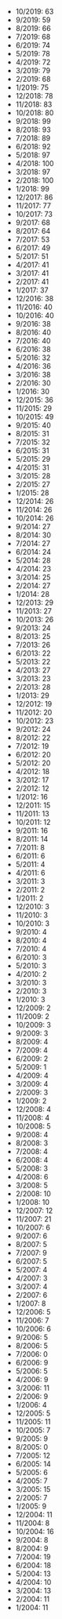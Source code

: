 *  10/2019: 63
*  9/2019: 59
*  8/2019: 66
*  7/2019: 68
*  6/2019: 74
*  5/2019: 78
*  4/2019: 72
*  3/2019: 79
*  2/2019: 68
*  1/2019: 75
*  12/2018: 78
*  11/2018: 83
*  10/2018: 80
*  9/2018: 99
*  8/2018: 93
*  7/2018: 89
*  6/2018: 92
*  5/2018: 97
*  4/2018: 100
*  3/2018: 97
*  2/2018: 100
*  1/2018: 99
*  12/2017: 86
*  11/2017: 77
*  10/2017: 73
*  9/2017: 68
*  8/2017: 64
*  7/2017: 53
*  6/2017: 49
*  5/2017: 51
*  4/2017: 41
*  3/2017: 41
*  2/2017: 41
*  1/2017: 37
*  12/2016: 38
*  11/2016: 40
*  10/2016: 40
*  9/2016: 38
*  8/2016: 40
*  7/2016: 40
*  6/2016: 38
*  5/2016: 32
*  4/2016: 36
*  3/2016: 38
*  2/2016: 30
*  1/2016: 30
*  12/2015: 36
*  11/2015: 29
*  10/2015: 49
*  9/2015: 40
*  8/2015: 31
*  7/2015: 32
*  6/2015: 31
*  5/2015: 29
*  4/2015: 31
*  3/2015: 28
*  2/2015: 27
*  1/2015: 28
*  12/2014: 26
*  11/2014: 26
*  10/2014: 26
*  9/2014: 27
*  8/2014: 30
*  7/2014: 27
*  6/2014: 24
*  5/2014: 28
*  4/2014: 23
*  3/2014: 25
*  2/2014: 27
*  1/2014: 28
*  12/2013: 29
*  11/2013: 27
*  10/2013: 26
*  9/2013: 24
*  8/2013: 25
*  7/2013: 26
*  6/2013: 22
*  5/2013: 22
*  4/2013: 27
*  3/2013: 23
*  2/2013: 28
*  1/2013: 29
*  12/2012: 19
*  11/2012: 20
*  10/2012: 23
*  9/2012: 24
*  8/2012: 22
*  7/2012: 19
*  6/2012: 20
*  5/2012: 20
*  4/2012: 18
*  3/2012: 17
*  2/2012: 12
*  1/2012: 16
*  12/2011: 15
*  11/2011: 13
*  10/2011: 12
*  9/2011: 16
*  8/2011: 14
*  7/2011: 8
*  6/2011: 6
*  5/2011: 4
*  4/2011: 6
*  3/2011: 3
*  2/2011: 2
*  1/2011: 2
*  12/2010: 3
*  11/2010: 3
*  10/2010: 3
*  9/2010: 4
*  8/2010: 4
*  7/2010: 4
*  6/2010: 3
*  5/2010: 3
*  4/2010: 2
*  3/2010: 3
*  2/2010: 3
*  1/2010: 3
*  12/2009: 2
*  11/2009: 2
*  10/2009: 3
*  9/2009: 3
*  8/2009: 4
*  7/2009: 4
*  6/2009: 2
*  5/2009: 1
*  4/2009: 4
*  3/2009: 4
*  2/2009: 3
*  1/2009: 2
*  12/2008: 4
*  11/2008: 4
*  10/2008: 5
*  9/2008: 4
*  8/2008: 3
*  7/2008: 4
*  6/2008: 4
*  5/2008: 3
*  4/2008: 6
*  3/2008: 5
*  2/2008: 10
*  1/2008: 10
*  12/2007: 12
*  11/2007: 21
*  10/2007: 6
*  9/2007: 6
*  8/2007: 5
*  7/2007: 9
*  6/2007: 5
*  5/2007: 4
*  4/2007: 3
*  3/2007: 4
*  2/2007: 6
*  1/2007: 8
*  12/2006: 5
*  11/2006: 7
*  10/2006: 6
*  9/2006: 5
*  8/2006: 5
*  7/2006: 0
*  6/2006: 9
*  5/2006: 5
*  4/2006: 9
*  3/2006: 11
*  2/2006: 9
*  1/2006: 4
*  12/2005: 5
*  11/2005: 11
*  10/2005: 7
*  9/2005: 9
*  8/2005: 0
*  7/2005: 12
*  6/2005: 14
*  5/2005: 6
*  4/2005: 7
*  3/2005: 15
*  2/2005: 7
*  1/2005: 9
*  12/2004: 11
*  11/2004: 8
*  10/2004: 16
*  9/2004: 8
*  8/2004: 9
*  7/2004: 19
*  6/2004: 18
*  5/2004: 13
*  4/2004: 10
*  3/2004: 13
*  2/2004: 11
*  1/2004: 11